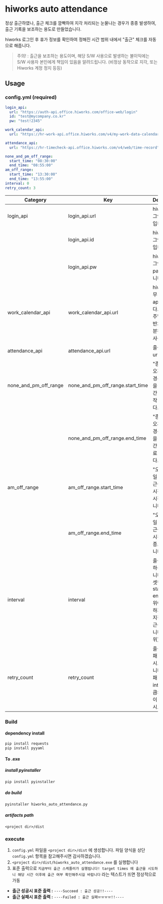 # hiworks auto attendance

정상 출근하였나, 출근 체크를 깜빡하여 지각 처리되는 눈물나는 경우가 종종 발생하여, 출근 기록을 보조하는 용도로 만들었습니다.

hiworks 로그인 후 휴가 정보를 확인하여 정해진 시간 범위 내에서 "출근" 체크를 자동으로 해줍니다.

> 주의! : 출근을 보조하는 용도이며, 해당 S/W 사용으로 발생하는 불이익에는 S/W 사용자 본인에게 책임이 있음을 알려드립니다. (비정상 동작으로 지각, 또는 Hiworks 계정 정지 등등)

## Usage

### config.yml (required)

```yml
login_api:
  url: "https://auth-api.office.hiworks.com/office-web/login"
  id: "test@mycompany.co.kr"
  pw: "test!2345"

work_calendar_api:
  url: "https://hr-work-api.office.hiworks.com/v4/my-work-data-calendar"

attendance_api:
  url: "https://hr-timecheck-api.office.hiworks.com/v4/web/time-record"

none_and_pm_off_range:
  start_time: "08:30:00"
  end_time: "08:55:00"
am_off_range:
  start_time: "13:30:00"
  end_time: "13:55:00"
interval: 0
retry_count: 3
```

| **Category**             | **Key**                        | **Description**                                                   |
|--------------------------|--------------------------------|-------------------------------------------------------------------|
| login_api                | login_api.url                  | hiworks 로그인 api url 입니다.                                       |
|                          | login_api.id                   | hiworks 로그인 계정 id입니다.                                       |
|                          | login_api.pw                   | hiworks 로그인 계정 password입니다.                                |
| work_calendar_api        | work_calendar_api.url          | hiworks 근무 달력 정보 api url 입니다. 공휴일, 주말, 연차, 반차 등을 구분하기 위해 사용합니다. |
| attendance_api           | attendance_api.url             | 출근 체크 api url 입니다.                                            |
| none_and_pm_off_range    | none_and_pm_off_range.start_time | "종일 근무 & 오후 반차" 일 경우에 출근을 진행할 시간 범위의 시작 시간입니다.           |
|                          | none_and_pm_off_range.end_time   | "종일 근무 & 오후 반차" 일 경우에 출근을 진행할 시간 범위의 종료 시간입니다.           |
| am_off_range             | am_off_range.start_time        | "오전 반차" 일 경우에 출근을 진행할 시간 범위의 시작 시간입니다.                 |
|                          | am_off_range.end_time          | "오전 반차" 일 경우에 출근을 진행할 시간 범위의 종료 시간입니다.                 |
| interval                 | interval                       | 출근을 시도하는 주기 입니다. `0` 으로 셋팅할 경우 start_time, end_time 범위에서 랜덤하게 시간을 지정하여 출근을 시도합니다. (분단위) |
| retry_count              | retry_count                    | 출근 시도 실패 시 최대 재시도 횟수 입니다. 이전 실패 후 interval 값만큼의 시간(분)이 지난 후 재시도합니다. |

### Build

#### dependency install

```bash
pip install requests
pip install pyyaml
```

#### To .exe

##### install pyinstaller

`pip install pyinstaller`

##### do build

`pyinstaller hiworks_auto_attendance.py`

##### artifacts path

`<project dir>/dist`

### execute

1. `config.yml` 파일을 `<project dir>/dist` 에 생성합니다. 파일 양식을 상단 `config.yml` 항목을 참고해주시면 감사하겠습니다.
2. `<project dir>/dist/hiworks_auto_attendance.exe` 를 실행합니다
3. 표준 출력으로 `지금부터 출근 스케줄러가 실행됩니다! target times 에 출근을 시도하니 해당 시간 이후에 출근 여부 확인해주시길 바랍니다` 라는 텍스트가 뜨면 정상적으로 가동
- **출근 성공시 표준 출력 :** `----Succeed : 출근 성공!!----`
- **출근 실패시 표준 출력 :** `----Failed : 출근 실패ㅠㅠㅠㅠ!!----`